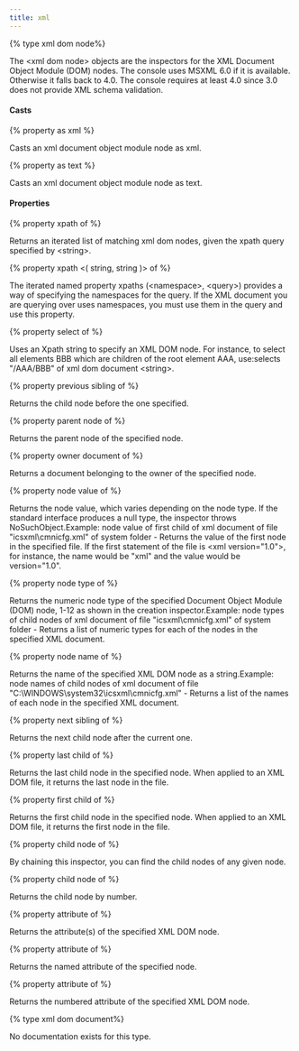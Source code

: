 ```yaml
---
title: xml
---
```


{% type xml dom node%}

The &lt;xml dom node&gt; objects are the inspectors for the XML Document Object Module (DOM) nodes. The console uses MSXML 6.0 if it is available. Otherwise it falls back to 4.0. The console requires at least 4.0 since 3.0 does not provide XML schema validation.

#### Casts

{% property <xml dom node> as xml %}

Casts an xml document object module node as xml.

{% property <xml dom node> as text %}

Casts an xml document object module node as text.

#### Properties

{% property xpath <string> of <xml dom node> %}

Returns an iterated list of matching xml dom nodes, given the xpath query specified by &lt;string&gt;.

{% property xpath <( string, string )> of <xml dom node> %}

The iterated named property xpaths (&lt;namespace&gt;, &lt;query&gt;) provides a way of specifying the namespaces for the query. If the XML document you are querying over uses namespaces, you must use them in the query and use this property.

{% property select <string> of <xml dom node> %}

Uses an Xpath string to specify an XML DOM node. For instance, to select all elements BBB which are children of the root element AAA, use:selects &quot;/AAA/BBB&quot; of xml dom document &lt;string&gt;.

{% property previous sibling of <xml dom node> %}

Returns the child node before the one specified.

{% property parent node of <xml dom node> %}

Returns the parent node of the specified node.

{% property owner document of <xml dom node> %}

Returns a document belonging to the owner of the specified node.

{% property node value of <xml dom node> %}

Returns the node value, which varies depending on the node type. If the standard interface produces a null type, the inspector throws NoSuchObject.Example: node value of first child of xml document of file &quot;icsxml\cmnicfg.xml&quot; of system folder - Returns the value of the first node in the specified file. If the first statement of the file is &lt;xml version=&quot;1.0&quot;&gt;, for instance, the name would be &quot;xml&quot; and the value would be version=&quot;1.0&quot;.

{% property node type of <xml dom node> %}

Returns the numeric node type of the specified Document Object Module (DOM) node, 1-12 as shown in the creation inspector.Example: node types of child nodes of xml document of file &quot;icsxml\cmnicfg.xml&quot; of system folder - Returns a list of numeric types for each of the nodes in the specified XML document.

{% property node name of <xml dom node> %}

Returns the name of the specified XML DOM node as a string.Example: node names of child nodes of xml document of file &quot;C:\WINDOWS\system32\icsxml\cmnicfg.xml&quot; - Returns a list of the names of each node in the specified XML document.

{% property next sibling of <xml dom node> %}

Returns the next child node after the current one.

{% property last child of <xml dom node> %}

Returns the last child node in the specified node. When applied to an XML DOM file, it returns the last node in the file.

{% property first child of <xml dom node> %}

Returns the first child node in the specified node. When applied to an XML DOM file, it returns the first node in the file.

{% property child node of <xml dom node> %}

By chaining this inspector, you can find the child nodes of any given node.

{% property child node <integer> of <xml dom node> %}

Returns the child node by number.

{% property attribute of <xml dom node> %}

Returns the attribute(s) of the specified XML DOM node.

{% property attribute <string> of <xml dom node> %}

Returns the named attribute of the specified node.

{% property attribute <integer> of <xml dom node> %}

Returns the numbered attribute of the specified XML DOM node.

{% type xml dom document%}

No documentation exists for this type.

